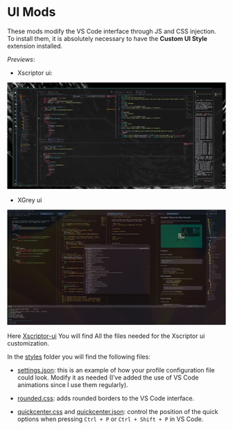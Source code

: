 # UI Mods 

These mods modify the VS Code interface through JS and CSS injection.  
To install them, it is absolutely necessary to have the **Custom UI Style** extension installed.  

*Previews*:

- Xscriptor ui:

<p align="center">
  <img src="./xscriptor-ui/preview.png" width="700"/>
</p>

- XGrey ui

<p align="center">
  <img src="./preview.png" width="700"/>
</p>

Here [Xscriptor-ui](./xscriptor-ui/README.md) You will find All the files needed for the Xscriptor ui customization.

In the [styles](./styles) folder you will find the following files:

- [settings.json](./styles/settings.json): this is an example of how your profile configuration file could look. Modify it as needed (I’ve added the use of VS Code animations since I use them regularly).  

- [rounded.css](./styles/rounded.css): adds rounded borders to the VS Code interface.  

- [quickcenter.css](./styles/quickcenter.css) and [quickcenter.json](./styles/quickcenter.json): control the position of the quick options when pressing `Ctrl + P` or `Ctrl + Shift + P` in VS Code.  
